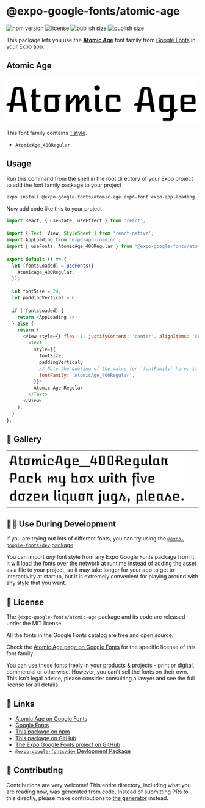 # @expo-google-fonts/atomic-age

![npm version](https://flat.badgen.net/npm/v/@expo-google-fonts/atomic-age)
![license](https://flat.badgen.net/github/license/expo/google-fonts)
![publish size](https://flat.badgen.net/packagephobia/install/@expo-google-fonts/atomic-age)
![publish size](https://flat.badgen.net/packagephobia/publish/@expo-google-fonts/atomic-age)

This package lets you use the [**Atomic Age**](https://fonts.google.com/specimen/Atomic+Age) font family from [Google Fonts](https://fonts.google.com/) in your Expo app.

## Atomic Age

![Atomic Age](./font-family.png)

This font family contains [1 style](#-gallery).

- `AtomicAge_400Regular`

## Usage

Run this command from the shell in the root directory of your Expo project to add the font family package to your project
```sh
expo install @expo-google-fonts/atomic-age expo-font expo-app-loading
```

Now add code like this to your project
```js
import React, { useState, useEffect } from 'react';

import { Text, View, StyleSheet } from 'react-native';
import AppLoading from 'expo-app-loading';
import { useFonts, AtomicAge_400Regular } from '@expo-google-fonts/atomic-age';

export default () => {
  let [fontsLoaded] = useFonts({
    AtomicAge_400Regular,
  });

  let fontSize = 24;
  let paddingVertical = 6;

  if (!fontsLoaded) {
    return <AppLoading />;
  } else {
    return (
      <View style={{ flex: 1, justifyContent: 'center', alignItems: 'center' }}>
        <Text
          style={{
            fontSize,
            paddingVertical,
            // Note the quoting of the value for `fontFamily` here; it expects a string!
            fontFamily: 'AtomicAge_400Regular',
          }}>
          Atomic Age Regular
        </Text>
      </View>
    );
  }
};

```

## 🔡 Gallery


||||
|-|-|-|
|![AtomicAge_400Regular](./AtomicAge_400Regular.ttf.png)||||


## 👩‍💻 Use During Development

If you are trying out lots of different fonts, you can try using the [`@expo-google-fonts/dev` package](https://github.com/expo/google-fonts/tree/master/font-packages/dev#readme).

You can import *any* font style from any Expo Google Fonts package from it. It will load the fonts
over the network at runtime instead of adding the asset as a file to your project, so it may take longer
for your app to get to interactivity at startup, but it is extremely convenient
for playing around with any style that you want.

## 📖 License

The `@expo-google-fonts/atomic-age` package and its code are released under the MIT license.

All the fonts in the Google Fonts catalog are free and open source.

Check the [Atomic Age page on Google Fonts](https://fonts.google.com/specimen/Atomic+Age) for the specific license of this font family.

You can use these fonts freely in your products & projects - print or digital, commercial or otherwise. However, you can't sell the fonts on their own. This isn't legal advice, please consider consulting a lawyer and see the full license for all details.

## 🔗 Links

- [Atomic Age on Google Fonts](https://fonts.google.com/specimen/Atomic+Age)
- [Google Fonts](https://fonts.google.com/)
- [This package on npm](https://www.npmjs.com/package/@expo-google-fonts/atomic-age)
- [This package on GitHub](https://github.com/expo/google-fonts/tree/master/font-packages/atomic-age)
- [The Expo Google Fonts project on GitHub](https://github.com/expo/google-fonts)
- [`@expo-google-fonts/dev` Devlopment Package](https://github.com/expo/google-fonts/tree/master/font-packages/dev)

## 🤝 Contributing

Contributions are very welcome! This entire directory, including what you are reading now, was generated from code. Instead of submitting PRs to this directly, please make contributions to [the generator](https://github.com/expo/google-fonts/tree/master/packages/generator) instead.
